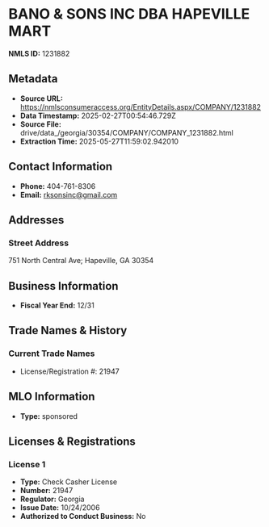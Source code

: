 # BANO & SONS INC DBA HAPEVILLE MART

**NMLS ID:** 1231882

## Metadata
- **Source URL:** https://nmlsconsumeraccess.org/EntityDetails.aspx/COMPANY/1231882
- **Data Timestamp:** 2025-02-27T00:54:46.729Z
- **Source File:** drive/data_/georgia/30354/COMPANY/COMPANY_1231882.html
- **Extraction Time:** 2025-05-27T11:59:02.942010

## Contact Information
- **Phone:** 404-761-8306
- **Email:** rksonsinc@gmail.com

## Addresses
### Street Address
751 North Central Ave; Hapeville, GA 30354

## Business Information
- **Fiscal Year End:** 12/31

## Trade Names & History
### Current Trade Names
- License/Registration #: 21947

## MLO Information
- **Type:** sponsored

## Licenses & Registrations

### License 1
- **Type:** Check Casher License
- **Number:** 21947
- **Regulator:** Georgia
- **Issue Date:** 10/24/2006
- **Authorized to Conduct Business:** No

